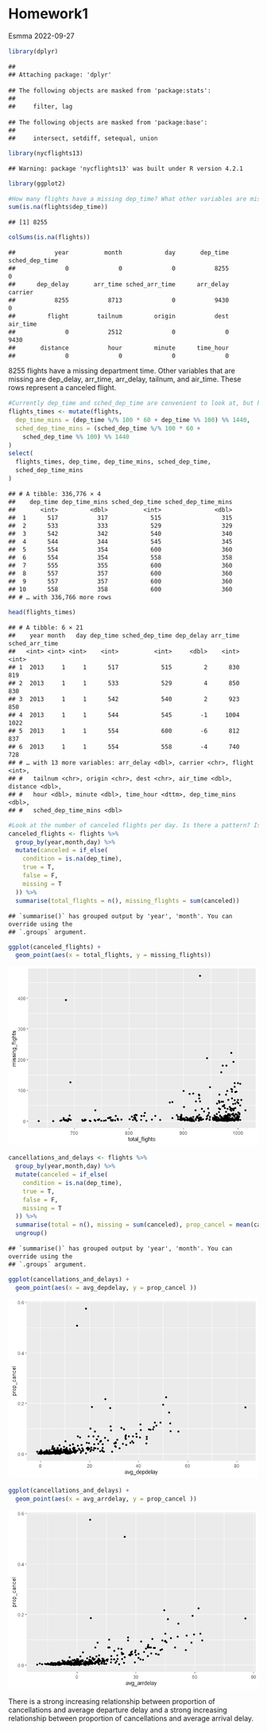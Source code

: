 Homework1
================
Esmma
2022-09-27

``` r
library(dplyr)
```

    ## 
    ## Attaching package: 'dplyr'

    ## The following objects are masked from 'package:stats':
    ## 
    ##     filter, lag

    ## The following objects are masked from 'package:base':
    ## 
    ##     intersect, setdiff, setequal, union

``` r
library(nycflights13)
```

    ## Warning: package 'nycflights13' was built under R version 4.2.1

``` r
library(ggplot2)
```

``` r
#How many flights have a missing dep_time? What other variables are missing? What might these rows represent?
sum(is.na(flights$dep_time))
```

    ## [1] 8255

``` r
colSums(is.na(flights))
```

    ##           year          month            day       dep_time sched_dep_time 
    ##              0              0              0           8255              0 
    ##      dep_delay       arr_time sched_arr_time      arr_delay        carrier 
    ##           8255           8713              0           9430              0 
    ##         flight        tailnum         origin           dest       air_time 
    ##              0           2512              0              0           9430 
    ##       distance           hour         minute      time_hour 
    ##              0              0              0              0

8255 flights have a missing department time. Other variables that are
missing are dep_delay, arr_time, arr_delay, tailnum, and air_time. These
rows represent a canceled flight.

``` r
#Currently dep_time and sched_dep_time are convenient to look at, but hard to compute with because they’re not really continuous numbers. Convert them to a more convenient representation of number of minutes since midnight.
flights_times <- mutate(flights,
  dep_time_mins = (dep_time %/% 100 * 60 + dep_time %% 100) %% 1440,
  sched_dep_time_mins = (sched_dep_time %/% 100 * 60 +
    sched_dep_time %% 100) %% 1440
)
select(
  flights_times, dep_time, dep_time_mins, sched_dep_time,
  sched_dep_time_mins
)
```

    ## # A tibble: 336,776 × 4
    ##    dep_time dep_time_mins sched_dep_time sched_dep_time_mins
    ##       <int>         <dbl>          <int>               <dbl>
    ##  1      517           317            515                 315
    ##  2      533           333            529                 329
    ##  3      542           342            540                 340
    ##  4      544           344            545                 345
    ##  5      554           354            600                 360
    ##  6      554           354            558                 358
    ##  7      555           355            600                 360
    ##  8      557           357            600                 360
    ##  9      557           357            600                 360
    ## 10      558           358            600                 360
    ## # … with 336,766 more rows

``` r
head(flights_times)
```

    ## # A tibble: 6 × 21
    ##    year month   day dep_time sched_dep_time dep_delay arr_time sched_arr_time
    ##   <int> <int> <int>    <int>          <int>     <dbl>    <int>          <int>
    ## 1  2013     1     1      517            515         2      830            819
    ## 2  2013     1     1      533            529         4      850            830
    ## 3  2013     1     1      542            540         2      923            850
    ## 4  2013     1     1      544            545        -1     1004           1022
    ## 5  2013     1     1      554            600        -6      812            837
    ## 6  2013     1     1      554            558        -4      740            728
    ## # … with 13 more variables: arr_delay <dbl>, carrier <chr>, flight <int>,
    ## #   tailnum <chr>, origin <chr>, dest <chr>, air_time <dbl>, distance <dbl>,
    ## #   hour <dbl>, minute <dbl>, time_hour <dttm>, dep_time_mins <dbl>,
    ## #   sched_dep_time_mins <dbl>

``` r
#Look at the number of canceled flights per day. Is there a pattern? Is the proportion of canceled flights related to the average delay? Use multiple dyplr operations, all on one line, concluding with ggplot(aes(x= ,y=)) + geom_point()
canceled_flights <- flights %>% 
  group_by(year,month,day) %>% 
  mutate(canceled = if_else(
    condition = is.na(dep_time),
    true = T,
    false = F,
    missing = T
  )) %>% 
  summarise(total_flights = n(), missing_flights = sum(canceled))
```

    ## `summarise()` has grouped output by 'year', 'month'. You can override using the
    ## `.groups` argument.

``` r
ggplot(canceled_flights) +
  geom_point(aes(x = total_flights, y = missing_flights)) 
```

![](README_files/figure-gfm/unnamed-chunk-4-1.png)<!-- -->

``` r
cancellations_and_delays <- flights %>% 
  group_by(year,month,day) %>% 
  mutate(canceled = if_else(
    condition = is.na(dep_time),
    true = T,
    false = F,
    missing = T
  )) %>% 
  summarise(total = n(), missing = sum(canceled), prop_cancel = mean(canceled),avg_arrdelay = mean(arr_delay, na.rm = T), avg_depdelay = mean(dep_delay,na.rm = T)) %>% 
  ungroup() 
```

    ## `summarise()` has grouped output by 'year', 'month'. You can override using the
    ## `.groups` argument.

``` r
ggplot(cancellations_and_delays) +
  geom_point(aes(x = avg_depdelay, y = prop_cancel ))
```

![](README_files/figure-gfm/unnamed-chunk-5-1.png)<!-- -->

``` r
ggplot(cancellations_and_delays) +
  geom_point(aes(x = avg_arrdelay, y = prop_cancel ))
```

![](README_files/figure-gfm/unnamed-chunk-5-2.png)<!-- -->

There is a strong increasing relationship between proportion of
cancellations and average departure delay and a strong increasing
relationship between proportion of cancellations and average arrival
delay.
